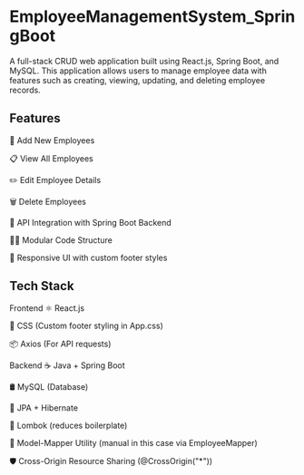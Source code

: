# EmployeeManagementSystem_SpringBoot
A full-stack CRUD web application built using React.js, Spring Boot, and MySQL. This application allows users to manage employee data with features such as creating, viewing, updating, and deleting employee records.

## Features
📝 Add New Employees

📋 View All Employees

✏️ Edit Employee Details

🗑️ Delete Employees

📡 API Integration with Spring Boot Backend

🧑‍💻 Modular Code Structure

🎨 Responsive UI with custom footer styles

## Tech Stack
Frontend
⚛️ React.js

💅 CSS (Custom footer styling in App.css)

📦 Axios (For API requests)

Backend
☕ Java + Spring Boot

🛢️ MySQL (Database)

🧩 JPA + Hibernate

🧰 Lombok (reduces boilerplate)

🔀 Model-Mapper Utility (manual in this case via EmployeeMapper)

🛡️ Cross-Origin Resource Sharing (@CrossOrigin("*"))








